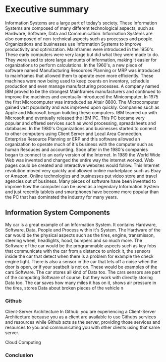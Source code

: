 # Executive summary 
Information Systems are a large part of today's society. These Information Systems are composed of many different technological aspects, such as Hardware, Software, Data and Communication. Information Systems are also composed of non-technical aspects such as processes and people. Organizations and businesses use Information Systems to improve productivity and optimization. Mainframes were introduced in the 1950's. These early computers were very large but did what they were made to do. They were used to store large amounts of information, making it easier for organizations to perform calculations. In the 1960's, a new piece of software named Manufacturing Resources Planning or MRP was introduced to mainframes that allowed them to operate even more efficiently. These machines were now being used to keep counts on inventory, schedule production and even manage manufacturing processes. A company named IBM proved to be the strongest Mainframes manufacturers and continued to improve the machines and eventually introduced the Minicomputer. In 1975 the first Microcomputer was introduced as Altair 8800. The Microcomputer gained vast popularity and was improved upon quickly. Companies such as Apple and Microsoft began building these computers. IBM teamed up with Microsoft and eventually released the IBM PC. This PC became very popular and offered services such as word processing, spreadsheets and databases. In the 1980's Organizations and businesses started to connect to other computers using Client Server and Local Area Connection. Enterprise Resource Planning or ERP and this software allowed an organization to operate much of it's business with the computer such as human Resouces and accounting. Soon after in the 1980's companies began to connect to an early version of the Internet. In 1989 the World Wide Web was invented and changed the entire way the internet worked. Web pages could be created and interactive websites would follow. This Internet revolution moved very quickly and allowed online marketplace such as Ebay or Amazon. Online technologies and businesses put video store and travel agencies out of business. Many pieces of software have been invented to improve how the computer can be used as a legendary Information System and just recently tablets and smartphones have become more popular than the PC that has dominated the industry for many years.

## Information System Components
My car is a great example of an Information System. It contains Hardware, Software, Data, People and Process within it's System. The Hardware of the car would be the physical aspects such as the tires, engine, transmisson, steering wheel, headlights, hood, bumpers and so much more. The Software of the car would be the programmable aspects such as key fobs that communicate with the car from a distance to unlock it, the sensors inside the car that detect when there is a problem for example the check engine light. There is also a sensor in the car that lets off a noise when the door is open, or if your seatbelt is not on. These would be examples of the cars Software. The car stores all kind of Data too. The cars sensors are part of the computing Software of course, but they work with directly storing Data too. The car saves how many miles it has on it, shows air pressure in the tires, stores Data about broken pieces of the vehicle 
n
### Github
Client-Server Architecture
In Github: you are experiencing a Client-Server Architecture because you as a client are available to use Githubs services and resources while Github acts as the server, providing those services and resources to you and communicating you with other clients using that same server.

Cloud Computing
### Conclusion
